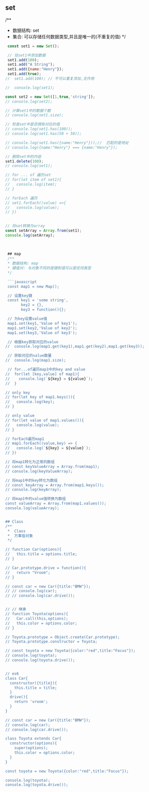 ## set
/** 
 * 数据结构: set
 * 集合: 可以存储任何数据类型,并且是唯一的(不重复的值)
 */
```javascript 
 const set1 = new Set();

 // 往set1中添加数据
 set1.add(100);
 set1.add("A String");
 set1.add({name:"Henry"});
 set1.add(true);
//  set1.add(100); // 不可以重复添加,无作用

//  console.log(set1);

const set2 = new Set([1,true,'string']);
// console.log(set2);

// 计算set1中的数据个数
// console.log(set1.size);

// 检查set中是否拥有对应的值
// console.log(set1.has(100));
// console.log(set1.has(50 + 50));

// console.log(set1.has({name:"Henry"}));//  匹配的是地址
// console.log({name:"Henry"} === {name:"Henry"});

// 删除set中的内容
set1.delete(100);
// console.log(set1);

// for ... of 遍历set
// for(let item of set1){
//   console.log(item);
// }

// forEach 遍历
// set1.forEach((value) =>{
//   console.log(value);
// })
 

// 将set转换为array
const setArray = Array.from(set1);
console.log(setArray);
 
 
 
 ## map
 /** 
 * 数据结构: map
 * 键值对: 与对象不同的是键和值可以是任何类型
 */

 ```javascript
 const map1 = new Map();

 // 设置key键
 const key1 = 'some string',
       key2 = {},
       key3 = function(){};

 // 为key设置value值
 map1.set(key1,'Value of key1');
 map1.set(key2,'Value of key2');
 map1.set(key3,'Value of key3');

 // 根据key获取对应的value
//  console.log(map1.get(key1),map1.get(key2),map1.get(key3));

 // 获取对应的value数量
//  console.log(map1.size);

 // for...of遍历map1中的key and value
//  for(let [key,value] of map1){
//    console.log(`${key} = ${value}`);
//  }

// only key
// for(let key of map1.keys()){
//   console.log(key);
// }

// only value
// for(let value of map1.values()){
//   console.log(value);
// }

// forEach遍历map1
// map1.forEach((value,key) => {
//   console.log(`${key} = ${value}`);
// })

// 将map1转化为正常的数组
// const keyValueArray = Array.from(map1);
// console.log(keyValueArray);

// 将map1中的key转化为数组
// const keyArray = Array.from(map1.keys());
// console.log(keyArray);

// 将map1中的value值转换为数组
const valueArray = Array.from(map1.values());
console.log(valueArray);


## Class
/**
 *  Class
 *  万事皆对象
 */

// function Car(options){
//   this.title = options.title;
// }

// Car.prototype.drive = function(){
//   return "Vroom";
// }

// const car = new Car({title:"BMW"});
// // console.log(car);
// // console.log(car.drive());


// // 继承
// function Toyota(options){
//   Car.call(this,options);
//   this.color = options.color;
// }

// Toyota.prototype = Object.create(Car.prototype);
// Toyota.prototype.constructor = Toyota;

// const toyota = new Toyota({color:"red",title:"Focus"});
// console.log(toyota);
// console.log(toyota.drive());


// es6
class Car{
  constructor({title}){
    this.title = title;
  }
  drive(){
    return 'vroom';
  }
}

// const car = new Car({title:"BMW"});
// console.log(car);
// console.log(car.drive());

class Toyota extends Car{
  constructor(options){
    super(options);
    this.color = options.color;
  }
}

const toyota = new Toyota({color:"red",title:"Focus"});

console.log(toyota);
console.log(toyota.drive());















 



 



 
 
